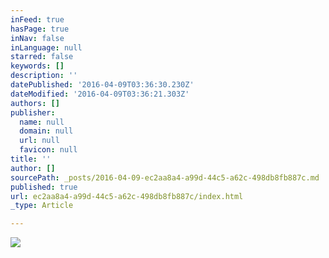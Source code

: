 ```yaml
---
inFeed: true
hasPage: true
inNav: false
inLanguage: null
starred: false
keywords: []
description: ''
datePublished: '2016-04-09T03:36:30.230Z'
dateModified: '2016-04-09T03:36:21.303Z'
authors: []
publisher:
  name: null
  domain: null
  url: null
  favicon: null
title: ''
author: []
sourcePath: _posts/2016-04-09-ec2aa8a4-a99d-44c5-a62c-498db8fb887c.md
published: true
url: ec2aa8a4-a99d-44c5-a62c-498db8fb887c/index.html
_type: Article

---
```

![](https://the-grid-user-content.s3-us-west-2.amazonaws.com/bcd1375e-1742-48af-a287-05750ce3889f.jpg)